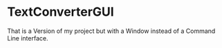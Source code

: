 # TextConverterGUI
That is a Version of my project but with a Window instead of a Command Line interface.
